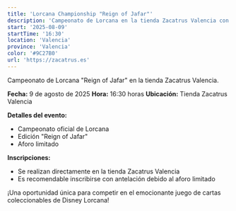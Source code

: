 ```yaml
---
title: 'Lorcana Championship "Reign of Jafar"'
description: 'Campeonato de Lorcana en la tienda Zacatrus Valencia con aforo limitado.'
start: '2025-08-09'
startTime: '16:30'
location: 'Valencia'
province: 'Valencia'
color: '#9C27B0'
url: 'https://zacatrus.es'
---
```


Campeonato de Lorcana "Reign of Jafar" en la tienda Zacatrus Valencia.

**Fecha:** 9 de agosto de 2025
**Hora:** 16:30 horas
**Ubicación:** Tienda Zacatrus Valencia

**Detalles del evento:**
- Campeonato oficial de Lorcana
- Edición "Reign of Jafar"
- Aforo limitado

**Inscripciones:**
- Se realizan directamente en la tienda Zacatrus Valencia
- Es recomendable inscribirse con antelación debido al aforo limitado

¡Una oportunidad única para competir en el emocionante juego de cartas coleccionables de Disney Lorcana!
